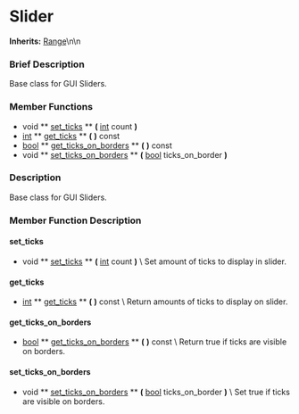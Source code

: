 #  Slider  
**Inherits:** [Range](class_range)\\n\\n
###  Brief Description  
Base class for GUI Sliders.

###  Member Functions 
  * void  ** [set_ticks](#set_ticks) **  **(** [int](class_int) count  **)**
  * [int](class_int)  ** [get_ticks](#get_ticks) **  **(** **)** const
  * [bool](class_bool)  ** [get_ticks_on_borders](#get_ticks_on_borders) **  **(** **)** const
  * void  ** [set_ticks_on_borders](#set_ticks_on_borders) **  **(** [bool](class_bool) ticks_on_border  **)**

###  Description  
Base class for GUI Sliders.

###  Member Function Description  
#### <a name="set_ticks">set_ticks</a>
  * void  ** [set_ticks](#set_ticks) **  **(** [int](class_int) count  **)**
\\
Set amount of ticks to display in slider.
#### <a name="get_ticks">get_ticks</a>
  * [int](class_int)  ** [get_ticks](#get_ticks) **  **(** **)** const
\\
Return amounts of ticks to display on slider.
#### <a name="get_ticks_on_borders">get_ticks_on_borders</a>
  * [bool](class_bool)  ** [get_ticks_on_borders](#get_ticks_on_borders) **  **(** **)** const
\\
Return true if ticks are visible on borders.
#### <a name="set_ticks_on_borders">set_ticks_on_borders</a>
  * void  ** [set_ticks_on_borders](#set_ticks_on_borders) **  **(** [bool](class_bool) ticks_on_border  **)**
\\
Set true if ticks are visible on borders.
